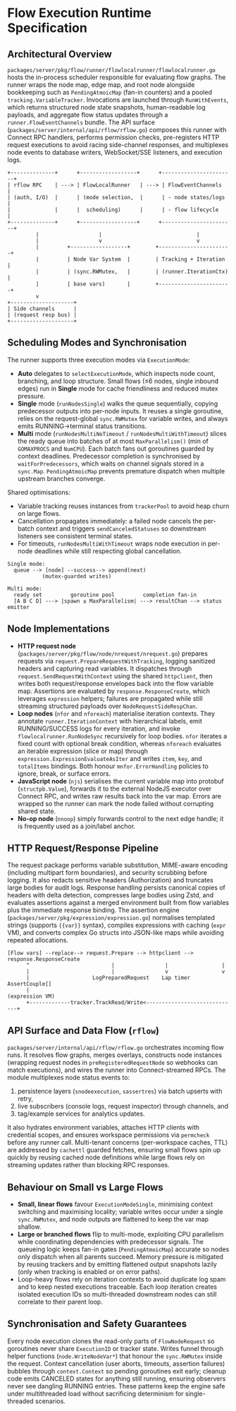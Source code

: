 # Flow Execution Runtime Specification

## Architectural Overview

`packages/server/pkg/flow/runner/flowlocalrunner/flowlocalrunner.go` hosts the in-process scheduler responsible for evaluating flow graphs. The runner wraps the node map, edge map, and root node alongside bookkeeping such as `PendingAtmoicMap` (fan-in counters) and a pooled `tracking.VariableTracker`. Invocations are launched through `RunWithEvents`, which returns structured node state snapshots, human-readable log payloads, and aggregate flow status updates through a `runner.FlowEventChannels` bundle. The API surface (`packages/server/internal/api/rflow/rflow.go`) composes this runner with Connect RPC handlers, performs permission checks, pre-registers HTTP request executions to avoid racing side-channel responses, and multiplexes node events to database writers, WebSocket/SSE listeners, and execution logs.

```
+--------------+      +------------------+      +-----------------------+
| rflow RPC    | ---> | FlowLocalRunner   | ---> | FlowEventChannels      |
| (auth, I/O)  |      | (mode selection,  |      | - node states/logs     |
|              |      |  scheduling)      |      | - flow lifecycle       |
+--------------+      +------------------+      +-----------------------+
         |                   |                              |
         |                   v                              v
         |         +------------------+        +-----------------------+
         |         | Node Var System  |        | Tracking + Iteration  |
         |         | (sync.RWMutex,   |        | (runner.IterationCtx) |
         |         | base vars)       |        +-----------------------+
         v
+--------------------+
| Side channels      |
| (request resp bus) |
+--------------------+
```

## Scheduling Modes and Synchronisation

The runner supports three execution modes via `ExecutionMode`:

- **Auto** delegates to `selectExecutionMode`, which inspects node count, branching, and loop structure. Small flows (≤6 nodes, single inbound edges) run in **Single** mode for cache friendliness and reduced mutex pressure.
- **Single** mode (`runNodesSingle`) walks the queue sequentially, copying predecessor outputs into per-node inputs. It reuses a single goroutine, relies on the request-global `sync.RWMutex` for variable writes, and always emits RUNNING→terminal status transitions.
- **Multi** mode (`runNodesMultiNoTimeout` / `runNodesMultiWithTimeout`) slices the ready queue into batches of at most `MaxParallelism()` (min of `GOMAXPROCS` and `NumCPU`). Each batch fans out goroutines guarded by context deadlines. Predecessor completion is synchronised by `waitForPredecessors`, which waits on channel signals stored in a `sync.Map`. `PendingAtmoicMap` prevents premature dispatch when multiple upstream branches converge.

Shared optimisations:

- Variable tracking reuses instances from `trackerPool` to avoid heap churn on large flows.
- Cancellation propagates immediately: a failed node cancels the per-batch context and triggers `sendCanceledStatuses` so downstream listeners see consistent terminal states.
- For timeouts, `runNodesMultiWithTimeout` wraps node execution in per-node deadlines while still respecting global cancellation.

```
Single mode:
  queue --> [node] --success--> append(next)
           (mutex-guarded writes)

Multi mode:
  ready set         goroutine pool         completion fan-in
  [A B C D] ---> |spawn ≤ MaxParallelism| ---> resultChan --> status emitter
```

## Node Implementations

- **HTTP request node** (`packages/server/pkg/flow/node/nrequest/nrequest.go`) prepares requests via `request.PrepareRequestWithTracking`, logging sanitized headers and capturing read variables. It dispatches through `request.SendRequestWithContext` using the shared `httpclient`, then writes both request/response envelopes back into the flow variable map. Assertions are evaluated by `response.ResponseCreate`, which leverages `expression` helpers; failures are propagated while still streaming structured payloads over `NodeRequestSideRespChan`.
- **Loop nodes** (`nfor` and `nforeach`) materialise iteration contexts. They annotate `runner.IterationContext` with hierarchical labels, emit RUNNING/SUCCESS logs for every iteration, and invoke `flowlocalrunner.RunNodeSync` recursively for loop bodies. `nfor` iterates a fixed count with optional break condition, whereas `nforeach` evaluates an iterable expression (slice or map) through `expression.ExpressionEvaluateAsIter` and writes `item`, `key`, and `totalItems` bindings. Both honour `mnfor.ErrorHandling` policies to ignore, break, or surface errors.
- **JavaScript node** (`njs`) serialises the current variable map into protobuf (`structpb.Value`), forwards it to the external NodeJS executor over Connect RPC, and writes raw results back into the var map. Errors are wrapped so the runner can mark the node failed without corrupting shared state.
- **No-op node** (`nnoop`) simply forwards control to the next edge handle; it is frequently used as a join/label anchor.

## HTTP Request/Response Pipeline

The request package performs variable substitution, MIME-aware encoding (including multipart form boundaries), and security scrubbing before logging. It also redacts sensitive headers (Authorization) and truncates large bodies for audit logs. Response handling persists canonical copies of headers with delta detection, compresses large bodies using Zstd, and evaluates assertions against a merged environment built from flow variables plus the immediate response binding. The assertion engine (`packages/server/pkg/expression/expression.go`) normalises templated strings (supports `{{var}}` syntax), compiles expressions with caching (`expr` VM), and converts complex Go structs into JSON-like maps while avoiding repeated allocations.

```
[Flow vars] --replace--> request.Prepare --> httpclient --> response.ResponseCreate
      ^                          |                |                 |
      |                          |                v                 v
      |                    LogPreparedRequest    Lap timer      AssertCouple[]
      |                                                         (expression VM)
      +-------------tracker.TrackRead/Write<-----------------------------+
```

## API Surface and Data Flow (`rflow`)

`packages/server/internal/api/rflow/rflow.go` orchestrates incoming flow runs. It resolves flow graphs, merges overlays, constructs node instances (wrapping request nodes in `preRegisteredRequestNode` so webhooks can match executions), and wires the runner into Connect-streamed RPCs. The module multiplexes node status events to:

1. persistence layers (`snodeexecution`, `sassertres`) via batch upserts with retry,
2. live subscribers (console logs, request inspector) through channels, and
3. tag/example services for analytics updates.

It also hydrates environment variables, attaches HTTP clients with credential scopes, and ensures workspace permissions via `permcheck` before any runner call. Multi-tenant concerns (per-workspace caches, TTL) are addressed by `cachettl` guarded fetches, ensuring small flows spin up quickly by reusing cached node definitions while large flows rely on streaming updates rather than blocking RPC responses.

## Behaviour on Small vs Large Flows

- **Small, linear flows** favour `ExecutionModeSingle`, minimising context switching and maximising locality; variable writes occur under a single `sync.RWMutex`, and node outputs are flattened to keep the var map shallow.
- **Large or branched flows** flip to multi-mode, exploiting CPU parallelism while coordinating dependencies with predecessor signals. The queueing logic keeps fan-in gates (`PendingAtmoicMap`) accurate so nodes only dispatch when all parents succeed. Memory pressure is mitigated by reusing trackers and by emitting flattened output snapshots lazily (only when tracking is enabled or on error paths).
- Loop-heavy flows rely on iteration contexts to avoid duplicate log spam and to keep nested executions traceable. Each loop iteration creates isolated execution IDs so multi-threaded downstream nodes can still correlate to their parent loop.

## Synchronisation and Safety Guarantees

Every node execution clones the read-only parts of `FlowNodeRequest` so goroutines never share `ExecutionID` or tracker state. Writes funnel through helper functions (`node.WriteNodeVar*`) that honour the `sync.RWMutex` inside the request. Context cancellation (user aborts, timeouts, assertion failures) bubbles through `context.Context` so pending goroutines exit early; cleanup code emits CANCELED states for anything still running, ensuring observers never see dangling RUNNING entries. These patterns keep the engine safe under multithreaded load without sacrificing determinism for single-threaded scenarios.
